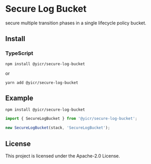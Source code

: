 # Secure Log Bucket

secure multiple transition phases in a single lifecycle policy bucket.

## Install

### TypeScript

```shell
npm install @yicr/secure-log-bucket
```
or
```shell
yarn add @yicr/secure-log-bucket
```

## Example

```shell
npm install @yicr/secure-log-bucket
```

```typescript
import { SecureLogBucket } from '@yicr/secure-log-bucket';

new SecureLogBucket(stack, 'SecureLogBucket');
```

## License

This project is licensed under the Apache-2.0 License.
